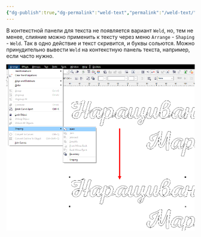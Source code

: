 ```yaml
---
{"dg-publish":true,"dg-permalink":"weld-text","permalink":"/weld-text/","created":"2024-04-23T20:51:55.638+07:00","updated":"2024-04-23T20:55:54.338+07:00"}
---
```


В контекстной панели для текста не появляется вариант `Weld`, но, тем не менее, слияние можно применить к тексту через меню `Arrange` - `Shaping` - `Weld`. Так в одно действие и текст скривится, и буквы сольются. Можно принудительно вывести `Weld` на контекстную панель текста, например, если часто нужно.

![weld-on-text-1.png](/img/user/assets/weld-on-text-1.png)